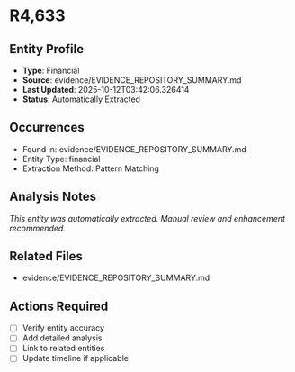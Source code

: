 # R4,633

## Entity Profile
- **Type**: Financial
- **Source**: evidence/EVIDENCE_REPOSITORY_SUMMARY.md
- **Last Updated**: 2025-10-12T03:42:06.326414
- **Status**: Automatically Extracted

## Occurrences
- Found in: evidence/EVIDENCE_REPOSITORY_SUMMARY.md
- Entity Type: financial
- Extraction Method: Pattern Matching

## Analysis Notes
*This entity was automatically extracted. Manual review and enhancement recommended.*

## Related Files
- evidence/EVIDENCE_REPOSITORY_SUMMARY.md

## Actions Required
- [ ] Verify entity accuracy
- [ ] Add detailed analysis
- [ ] Link to related entities
- [ ] Update timeline if applicable
